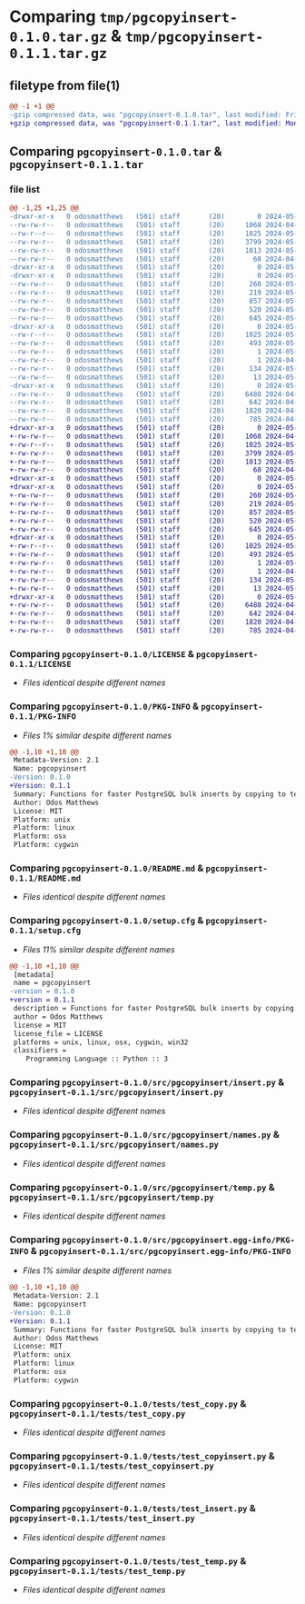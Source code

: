 # Comparing `tmp/pgcopyinsert-0.1.0.tar.gz` & `tmp/pgcopyinsert-0.1.1.tar.gz`

## filetype from file(1)

```diff
@@ -1 +1 @@
-gzip compressed data, was "pgcopyinsert-0.1.0.tar", last modified: Fri May 10 18:47:35 2024, max compression
+gzip compressed data, was "pgcopyinsert-0.1.1.tar", last modified: Mon May 13 12:05:39 2024, max compression
```

## Comparing `pgcopyinsert-0.1.0.tar` & `pgcopyinsert-0.1.1.tar`

### file list

```diff
@@ -1,25 +1,25 @@
-drwxr-xr-x   0 odosmatthews   (501) staff       (20)        0 2024-05-10 18:47:35.000000 pgcopyinsert-0.1.0/
--rw-rw-r--   0 odosmatthews   (501) staff       (20)     1068 2024-04-04 19:22:24.000000 pgcopyinsert-0.1.0/LICENSE
--rw-r--r--   0 odosmatthews   (501) staff       (20)     1025 2024-05-10 18:47:35.000000 pgcopyinsert-0.1.0/PKG-INFO
--rw-rw-r--   0 odosmatthews   (501) staff       (20)     3799 2024-05-10 18:46:44.000000 pgcopyinsert-0.1.0/README.md
--rw-rw-r--   0 odosmatthews   (501) staff       (20)     1013 2024-05-10 18:47:35.000000 pgcopyinsert-0.1.0/setup.cfg
--rw-rw-r--   0 odosmatthews   (501) staff       (20)       68 2024-04-04 19:22:25.000000 pgcopyinsert-0.1.0/setup.py
-drwxr-xr-x   0 odosmatthews   (501) staff       (20)        0 2024-05-10 18:47:35.000000 pgcopyinsert-0.1.0/src/
-drwxr-xr-x   0 odosmatthews   (501) staff       (20)        0 2024-05-10 18:47:35.000000 pgcopyinsert-0.1.0/src/pgcopyinsert/
--rw-rw-r--   0 odosmatthews   (501) staff       (20)      260 2024-05-10 18:39:51.000000 pgcopyinsert-0.1.0/src/pgcopyinsert/__init__.py
--rw-rw-r--   0 odosmatthews   (501) staff       (20)      219 2024-05-08 17:17:01.000000 pgcopyinsert-0.1.0/src/pgcopyinsert/drivers.py
--rw-rw-r--   0 odosmatthews   (501) staff       (20)      857 2024-05-10 17:21:10.000000 pgcopyinsert-0.1.0/src/pgcopyinsert/insert.py
--rw-rw-r--   0 odosmatthews   (501) staff       (20)      520 2024-05-08 13:13:58.000000 pgcopyinsert-0.1.0/src/pgcopyinsert/names.py
--rw-rw-r--   0 odosmatthews   (501) staff       (20)      645 2024-05-08 17:13:13.000000 pgcopyinsert-0.1.0/src/pgcopyinsert/temp.py
-drwxr-xr-x   0 odosmatthews   (501) staff       (20)        0 2024-05-10 18:47:35.000000 pgcopyinsert-0.1.0/src/pgcopyinsert.egg-info/
--rw-r--r--   0 odosmatthews   (501) staff       (20)     1025 2024-05-10 18:47:35.000000 pgcopyinsert-0.1.0/src/pgcopyinsert.egg-info/PKG-INFO
--rw-rw-r--   0 odosmatthews   (501) staff       (20)      493 2024-05-10 18:47:35.000000 pgcopyinsert-0.1.0/src/pgcopyinsert.egg-info/SOURCES.txt
--rw-rw-r--   0 odosmatthews   (501) staff       (20)        1 2024-05-10 18:47:35.000000 pgcopyinsert-0.1.0/src/pgcopyinsert.egg-info/dependency_links.txt
--rw-rw-r--   0 odosmatthews   (501) staff       (20)        1 2024-04-09 14:12:13.000000 pgcopyinsert-0.1.0/src/pgcopyinsert.egg-info/not-zip-safe
--rw-rw-r--   0 odosmatthews   (501) staff       (20)      134 2024-05-10 18:47:35.000000 pgcopyinsert-0.1.0/src/pgcopyinsert.egg-info/requires.txt
--rw-rw-r--   0 odosmatthews   (501) staff       (20)       13 2024-05-10 18:47:35.000000 pgcopyinsert-0.1.0/src/pgcopyinsert.egg-info/top_level.txt
-drwxr-xr-x   0 odosmatthews   (501) staff       (20)        0 2024-05-10 18:47:35.000000 pgcopyinsert-0.1.0/tests/
--rw-rw-r--   0 odosmatthews   (501) staff       (20)     6488 2024-04-08 18:32:29.000000 pgcopyinsert-0.1.0/tests/test_copy.py
--rw-rw-r--   0 odosmatthews   (501) staff       (20)      642 2024-04-08 18:32:29.000000 pgcopyinsert-0.1.0/tests/test_copyinsert.py
--rw-rw-r--   0 odosmatthews   (501) staff       (20)     1820 2024-04-08 18:32:29.000000 pgcopyinsert-0.1.0/tests/test_insert.py
--rw-rw-r--   0 odosmatthews   (501) staff       (20)      785 2024-04-08 18:32:29.000000 pgcopyinsert-0.1.0/tests/test_temp.py
+drwxr-xr-x   0 odosmatthews   (501) staff       (20)        0 2024-05-13 12:05:39.000000 pgcopyinsert-0.1.1/
+-rw-rw-r--   0 odosmatthews   (501) staff       (20)     1068 2024-04-04 19:22:24.000000 pgcopyinsert-0.1.1/LICENSE
+-rw-r--r--   0 odosmatthews   (501) staff       (20)     1025 2024-05-13 12:05:39.000000 pgcopyinsert-0.1.1/PKG-INFO
+-rw-rw-r--   0 odosmatthews   (501) staff       (20)     3799 2024-05-10 18:46:44.000000 pgcopyinsert-0.1.1/README.md
+-rw-rw-r--   0 odosmatthews   (501) staff       (20)     1013 2024-05-13 12:05:39.000000 pgcopyinsert-0.1.1/setup.cfg
+-rw-rw-r--   0 odosmatthews   (501) staff       (20)       68 2024-04-04 19:22:25.000000 pgcopyinsert-0.1.1/setup.py
+drwxr-xr-x   0 odosmatthews   (501) staff       (20)        0 2024-05-13 12:05:39.000000 pgcopyinsert-0.1.1/src/
+drwxr-xr-x   0 odosmatthews   (501) staff       (20)        0 2024-05-13 12:05:39.000000 pgcopyinsert-0.1.1/src/pgcopyinsert/
+-rw-rw-r--   0 odosmatthews   (501) staff       (20)      260 2024-05-10 18:39:51.000000 pgcopyinsert-0.1.1/src/pgcopyinsert/__init__.py
+-rw-rw-r--   0 odosmatthews   (501) staff       (20)      219 2024-05-08 17:17:01.000000 pgcopyinsert-0.1.1/src/pgcopyinsert/drivers.py
+-rw-rw-r--   0 odosmatthews   (501) staff       (20)      857 2024-05-10 17:21:10.000000 pgcopyinsert-0.1.1/src/pgcopyinsert/insert.py
+-rw-rw-r--   0 odosmatthews   (501) staff       (20)      520 2024-05-08 13:13:58.000000 pgcopyinsert-0.1.1/src/pgcopyinsert/names.py
+-rw-rw-r--   0 odosmatthews   (501) staff       (20)      645 2024-05-08 17:13:13.000000 pgcopyinsert-0.1.1/src/pgcopyinsert/temp.py
+drwxr-xr-x   0 odosmatthews   (501) staff       (20)        0 2024-05-13 12:05:39.000000 pgcopyinsert-0.1.1/src/pgcopyinsert.egg-info/
+-rw-r--r--   0 odosmatthews   (501) staff       (20)     1025 2024-05-13 12:05:39.000000 pgcopyinsert-0.1.1/src/pgcopyinsert.egg-info/PKG-INFO
+-rw-rw-r--   0 odosmatthews   (501) staff       (20)      493 2024-05-13 12:05:39.000000 pgcopyinsert-0.1.1/src/pgcopyinsert.egg-info/SOURCES.txt
+-rw-rw-r--   0 odosmatthews   (501) staff       (20)        1 2024-05-13 12:05:39.000000 pgcopyinsert-0.1.1/src/pgcopyinsert.egg-info/dependency_links.txt
+-rw-rw-r--   0 odosmatthews   (501) staff       (20)        1 2024-04-09 14:12:13.000000 pgcopyinsert-0.1.1/src/pgcopyinsert.egg-info/not-zip-safe
+-rw-rw-r--   0 odosmatthews   (501) staff       (20)      134 2024-05-13 12:05:39.000000 pgcopyinsert-0.1.1/src/pgcopyinsert.egg-info/requires.txt
+-rw-rw-r--   0 odosmatthews   (501) staff       (20)       13 2024-05-13 12:05:39.000000 pgcopyinsert-0.1.1/src/pgcopyinsert.egg-info/top_level.txt
+drwxr-xr-x   0 odosmatthews   (501) staff       (20)        0 2024-05-13 12:05:39.000000 pgcopyinsert-0.1.1/tests/
+-rw-rw-r--   0 odosmatthews   (501) staff       (20)     6488 2024-04-08 18:32:29.000000 pgcopyinsert-0.1.1/tests/test_copy.py
+-rw-rw-r--   0 odosmatthews   (501) staff       (20)      642 2024-04-08 18:32:29.000000 pgcopyinsert-0.1.1/tests/test_copyinsert.py
+-rw-rw-r--   0 odosmatthews   (501) staff       (20)     1820 2024-04-08 18:32:29.000000 pgcopyinsert-0.1.1/tests/test_insert.py
+-rw-rw-r--   0 odosmatthews   (501) staff       (20)      785 2024-04-08 18:32:29.000000 pgcopyinsert-0.1.1/tests/test_temp.py
```

### Comparing `pgcopyinsert-0.1.0/LICENSE` & `pgcopyinsert-0.1.1/LICENSE`

 * *Files identical despite different names*

### Comparing `pgcopyinsert-0.1.0/PKG-INFO` & `pgcopyinsert-0.1.1/PKG-INFO`

 * *Files 1% similar despite different names*

```diff
@@ -1,10 +1,10 @@
 Metadata-Version: 2.1
 Name: pgcopyinsert
-Version: 0.1.0
+Version: 0.1.1
 Summary: Functions for faster PostgreSQL bulk inserts by copying to temp table then inserting from temp table.
 Author: Odos Matthews
 License: MIT
 Platform: unix
 Platform: linux
 Platform: osx
 Platform: cygwin
```

### Comparing `pgcopyinsert-0.1.0/README.md` & `pgcopyinsert-0.1.1/README.md`

 * *Files identical despite different names*

### Comparing `pgcopyinsert-0.1.0/setup.cfg` & `pgcopyinsert-0.1.1/setup.cfg`

 * *Files 11% similar despite different names*

```diff
@@ -1,10 +1,10 @@
 [metadata]
 name = pgcopyinsert
-version = 0.1.0
+version = 0.1.1
 description = Functions for faster PostgreSQL bulk inserts by copying to temp table then inserting from temp table.
 author = Odos Matthews
 license = MIT
 license_file = LICENSE
 platforms = unix, linux, osx, cygwin, win32
 classifiers = 
 	Programming Language :: Python :: 3
```

### Comparing `pgcopyinsert-0.1.0/src/pgcopyinsert/insert.py` & `pgcopyinsert-0.1.1/src/pgcopyinsert/insert.py`

 * *Files identical despite different names*

### Comparing `pgcopyinsert-0.1.0/src/pgcopyinsert/names.py` & `pgcopyinsert-0.1.1/src/pgcopyinsert/names.py`

 * *Files identical despite different names*

### Comparing `pgcopyinsert-0.1.0/src/pgcopyinsert/temp.py` & `pgcopyinsert-0.1.1/src/pgcopyinsert/temp.py`

 * *Files identical despite different names*

### Comparing `pgcopyinsert-0.1.0/src/pgcopyinsert.egg-info/PKG-INFO` & `pgcopyinsert-0.1.1/src/pgcopyinsert.egg-info/PKG-INFO`

 * *Files 1% similar despite different names*

```diff
@@ -1,10 +1,10 @@
 Metadata-Version: 2.1
 Name: pgcopyinsert
-Version: 0.1.0
+Version: 0.1.1
 Summary: Functions for faster PostgreSQL bulk inserts by copying to temp table then inserting from temp table.
 Author: Odos Matthews
 License: MIT
 Platform: unix
 Platform: linux
 Platform: osx
 Platform: cygwin
```

### Comparing `pgcopyinsert-0.1.0/tests/test_copy.py` & `pgcopyinsert-0.1.1/tests/test_copy.py`

 * *Files identical despite different names*

### Comparing `pgcopyinsert-0.1.0/tests/test_copyinsert.py` & `pgcopyinsert-0.1.1/tests/test_copyinsert.py`

 * *Files identical despite different names*

### Comparing `pgcopyinsert-0.1.0/tests/test_insert.py` & `pgcopyinsert-0.1.1/tests/test_insert.py`

 * *Files identical despite different names*

### Comparing `pgcopyinsert-0.1.0/tests/test_temp.py` & `pgcopyinsert-0.1.1/tests/test_temp.py`

 * *Files identical despite different names*

